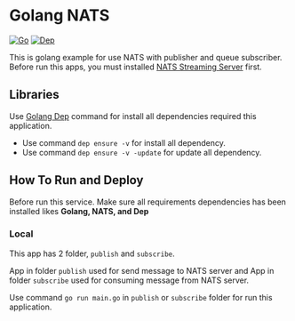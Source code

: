 # Golang NATS

[![Go](https://img.shields.io/badge/go-1.11.1-00E5E6.svg)](https://golang.org/)
[![Dep](https://img.shields.io/badge/dep-0.4.1-A78552.svg)](https://golang.github.io/dep/)

This is golang example for use NATS with publisher and queue subscriber.
Before run this apps, you must installed [NATS Streaming Server](https://nats.io/) first.

## Libraries
Use [Golang Dep](https://golang.github.io/dep/) command for install all dependencies required this application.
  - Use command `dep ensure -v` for install all dependency.
  - Use command `dep ensure -v -update` for update all dependency.
  
## How To Run and Deploy
Before run this service. Make sure all requirements dependencies has been installed likes **Golang, NATS, and Dep**

### Local
This app has 2 folder, `publish` and `subscribe`.

App in folder `publish` used for send message to NATS server and App in folder `subscribe` used for consuming message from NATS server.

Use command `go run main.go` in `publish` or `subscribe` folder for run this application.